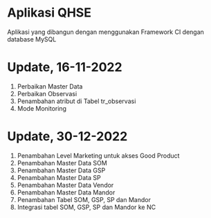 # Aplikasi QHSE
Aplikasi yang dibangun dengan menggunakan Framework CI dengan database MySQL

# Update, 16-11-2022
1. Perbaikan Master Data
2. Perbaikan Observasi
3. Penambahan atribut di Tabel tr_observasi
4. Mode Monitoring

# Update, 30-12-2022
1. Penambahan Level Marketing untuk akses Good Product
2. Penambahan Master Data SOM
3. Penambahan Master Data GSP
4. Penambahan Master Data SP
5. Penambahan Master Data Vendor
6. Penambahan Master Data Mandor
7. Penambahan Tabel SOM, GSP, SP dan Mandor
8. Integrasi tabel SOM, GSP, SP dan Mandor ke NC